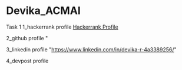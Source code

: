 # Devika_ACMAI
Task 1
1_hackerrank profile
<a href = "https://www.hackerrank.com/dashboard"> Hackerrank Profile</a>

2_github profile
"

3_linkedin profile
"https://www.linkedin.com/in/devika-r-4a3389256/"

4_devpost profile
